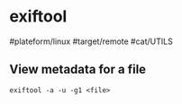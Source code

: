 # exiftool
#plateform/linux #target/remote #cat/UTILS

## View metadata for a file
```
exiftool -a -u -g1 <file>
```
